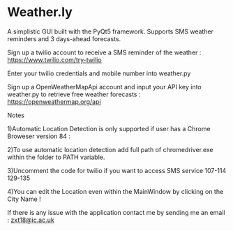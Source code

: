 # Weather.ly
A simplistic GUI built with the PyQt5 framework. Supports SMS weather reminders and 3 days-ahead forecasts.

Sign up a twilio account to receive a SMS reminder of the weather : 
https://www.twilio.com/try-twilio

Enter your twilio credentials and mobile number into weather.py

Sign up a OpenWeatherMapApi account and input your API key into weather.py to  retrieve free weather forecasts : 
https://openweathermap.org/api

Notes

1)Automatic Location Detection is only supported if user has a Chrome Broweser version 84 : 

2)To use automatic location detection add full path of chromedriver.exe within the folder to PATH variable.

3)Uncomment the code for twilio if you want to access SMS service 107-114   129-135

4)You can edit the Location even within the MainWindow by clicking on the City Name !

If there is any issue with the application contact me by sending me an email :
zxt18@ic.ac.uk

